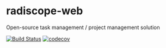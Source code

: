# radiscope-web
Open-source task management / project management solution

[![Build Status](https://travis-ci.org/radiscope/radiscope-web.svg?branch=master)](https://travis-ci.org/radiscope/radiscope-web)
[![codecov](https://codecov.io/gh/radiscope/radiscope-web/branch/master/graph/badge.svg)](https://codecov.io/gh/radiscope/radiscope-web)
